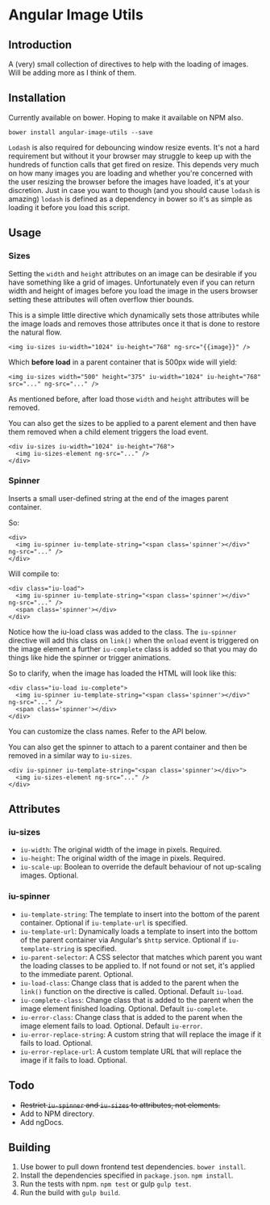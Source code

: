 # Angular Image Utils

## Introduction

A (very) small collection of directives to help with the loading of images. Will be adding more as I think of them.

## Installation

Currently available on bower. Hoping to make it available on NPM also.

    bower install angular-image-utils --save

`Lodash` is also required for debouncing window resize events. It's not a hard requirement but without it your browser may struggle to keep up with the hundreds of function calls that get fired on resize. This depends very much on how many images you are loading and whether you're concerned with the user resizing the browser before the images have loaded, it's at your discretion. Just in case you want to though (and you should cause `lodash` is amazing) `lodash` is defined as a dependency in bower so it's as simple as loading it before you load this script.

## Usage

### Sizes

Setting the `width` and `height` attributes on an image can be desirable if you have something like a grid of images. Unfortunately even if you can return width and height of images before you load the image in the users browser setting these attributes will often overflow thier bounds.

This is a simple little directive which dynamically sets those attributes while the image loads and removes those attributes once it that is done to restore the natural flow.

    <img iu-sizes iu-width="1024" iu-height="768" ng-src="{{image}}" />

Which **before load** in a parent container that is 500px wide will yield:

    <img iu-sizes width="500" height="375" iu-width="1024" iu-height="768" src="..." ng-src="..." />

As mentioned before, after load those `width` and `height` attributes will be removed.

You can also get the sizes to be applied to a parent element and then have them removed when a child element triggers the load event.

    <div iu-sizes iu-width="1024" iu-height="768">
      <img iu-sizes-element ng-src="..." />
    </div>

### Spinner

Inserts a small user-defined string at the end of the images parent container.

So:

    <div>
      <img iu-spinner iu-template-string="<span class='spinner'></div>" ng-src="..." />
    </div>

Will compile to:

    <div class="iu-load">
      <img iu-spinner iu-template-string="<span class='spinner'></div>" ng-src="..." />
      <span class='spinner'></div>
    </div>

Notice how the iu-load class was added to the class. The `iu-spinner` directive will add this class on `link()` when the `onload` event is triggered on the image element a further `iu-complete` class is added so that you may do things like hide the spinner or trigger animations.

So to clarify, when the image has loaded the HTML will look like this:

    <div class="iu-load iu-complete">
      <img iu-spinner iu-template-string="<span class='spinner'></div>" ng-src="..." />
      <span class='spinner'></div>
    </div>

You can customize the class names. Refer to the API below.

You can also get the spinner to attach to a parent container and then be removed in a similar way to `iu-sizes`.

    <div iu-spinner iu-template-string="<span class='spinner'></div>">
      <img iu-sizes-element ng-src="..." />
    </div>

## Attributes

### iu-sizes

* `iu-width`: The original width of the image in pixels. Required.  
* `iu-height`: The original width of the image in pixels. Required.   
* `iu-scale-up`: Boolean to override the default behaviour of not up-scaling images. Optional.

### iu-spinner

* `iu-template-string`: The template to insert into the bottom of the parent container. Optional if `iu-template-url` is specified.  
* `iu-template-url`: Dynamically loads a template to insert into the bottom of the parent container via Angular's `$http` service. Optional if `iu-template-string` is specified.
* `iu-parent-selector`: A CSS selector that matches which parent you want the loading classes to be applied to. If not found or not set, it's applied to the immediate parent. Optional.
* `iu-load-class`: Change class that is added to the parent when the `link()` function on the directive is called. Optional. Default `iu-load`.  
* `iu-complete-class`: Change class that is added to the parent when the image element finished loading. Optional. Default `iu-complete`.
* `iu-error-class`: Change class that is added to the parent when the image element fails to load. Optional. Default `iu-error`.
* `iu-error-replace-string`: A custom string that will replace the image if it fails to load. Optional.
* `iu-error-replace-url`: A custom template URL that will replace the image if it fails to load. Optional.

## Todo

* ~~Restrict `iu-spinner` and `iu-sizes` to attributes, not elements.~~
* Add to NPM directory.
* Add ngDocs.

## Building

1. Use bower to pull down frontend test dependencies. `bower install`.
2. Install the dependencies specified in `package.json`. `npm install`.
3. Run the tests with npm. `npm test` or gulp `gulp test`. 
4. Run the build with `gulp build`.